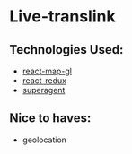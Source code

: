 # Live-translink 

## Technologies Used:

- [react-map-gl](https://github.com/uber/react-map-gl)
- [react-redux](https://github.com/reactjs/react-redux)
- [superagent](https://github.com/visionmedia/superagent)

## Nice to haves: 
- geolocation 
